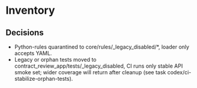 # Inventory

## Decisions
- Python-rules quarantined to core/rules/_legacy_disabled/*, loader only accepts YAML.
- Legacy or orphan tests moved to contract_review_app/tests/_legacy_disabled, CI runs only stable API smoke set; wider coverage will return after cleanup (see task codex/ci-stabilize-orphan-tests).
